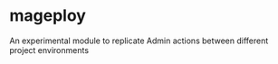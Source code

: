 mageploy
========

An experimental module to replicate Admin actions between different project environments